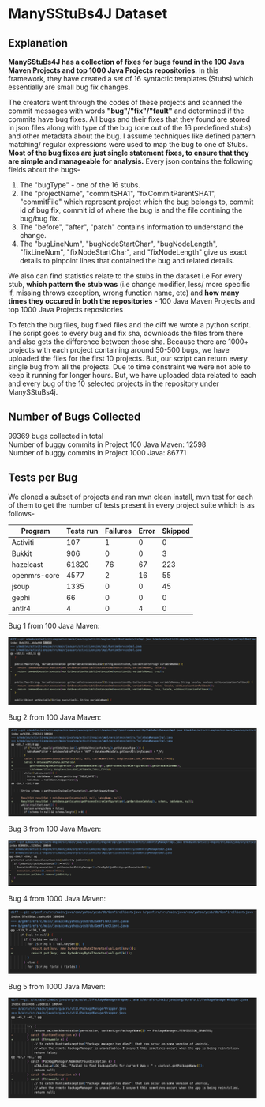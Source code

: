 # ManySStuBs4J Dataset

## Explanation
**ManySStuBs4J has a collection of fixes for bugs found in the 100 Java Maven Projects and top 1000 Java Projects repositories**. In this framework, they have created a set of 16 syntactic templates (Stubs) which essentially are small bug fix changes. 

The creators went through the codes of these projects and scanned the commit messages with words **"bug"/"fix"/"fault"** and determined if the commits have bug fixes. All bugs and their fixes that they found are stored in json files along with type of the bug (one out of the 16 predefined stubs) and other metadata about the bug. I assume techniques like defined pattern matching/ regular expressions were used to map the bug to one of Stubs.
**Most of the bug fixes are just single statement fixes, to ensure that they are simple and manageable for analysis.** 
Every json contains the following fields about the bugs-
1. The "bugType" - one of the 16 stubs.
2. The "projectName", "commitSHA1", "fixCommitParentSHA1", "commitFile" which represent project which the bug belongs to, commit id of bug fix, commit id of where the bug is  and the file contining the bug/bug fix.
3. The "before", "after", "patch" contains information to understand the change.
4. The "bugLineNum", "bugNodeStartChar", "bugNodeLength", "fixLineNum", "fixNodeStartChar", and "fixNodeLength" give us exact details to pinpoint lines that contained the bug and related details.
   
We also can find statistics relate to the stubs in the dataset i.e For every stub, **which pattern the stub was** (i.e change modifier, less/ more specific if, missing throws exception, wrong function name, etc) and **how many times they occured in both the repositories** - 100 Java Maven Projects and top 1000 Java Projects repositories

To fetch the bug files, bug fixed files and the diff we wrote a python script. The script goes to every bug and fix sha, downloads the files from there and also gets the difference between those sha. Because there are 1000+ projects with each project containing around 50-500 bugs, we have uploaded the files for the first 10 projects. But, our script can return every single bug from all the projects. Due to time constraint we were not able to keep it running for longer hours. But, we have uploaded data related to each and every bug of the 10 selected projects in the repository under ManySStuBs4j.

## Number of Bugs Collected

99369 bugs collected in total <br>
Number of buggy commits in Project 100 Java Maven: 12598  <br>
Number of buggy commits in Project 1000 Java: 86771 <br>


## Tests per Bug
We cloned a subset of projects and ran mvn clean install, mvn test for each of them to get the number of tests present in every project suite which is as follows-

| Program | Tests run | Failures | Error | Skipped |
| --- | --- | --- | --- | --- |
| Activiti | 107 | 1 | 0 | 0 |
| Bukkit | 906 | 0 |0 | 3 |
| hazelcast | 61820 | 76 | 67 | 223 |
| openmrs-core | 4577 | 2 | 16 | 55 |
| jsoup | 1335 | 0 | 0 | 45 |
| gephi | 66 | 0 | 0 | 0 |
| antlr4 | 4 | 0 | 4 | 0 |

Bug 1 from 100 Java Maven: 

![alt text](https://github.com/ShreyaChaudhary1211/CS527-Project/blob/main/images/ManySStuBs4J_Bug1.png)


Bug 2 from 100 Java Maven: 

![alt text](https://github.com/ShreyaChaudhary1211/CS527-Project/blob/main/images/ManySStuBs4J_Bug2.png)


Bug 3 from 100 Java Maven: 

![alt text](https://github.com/ShreyaChaudhary1211/CS527-Project/blob/main/images/ManySStuBs4J_Bug3.png)



Bug 4 from 1000 Java Maven: 

![alt text](https://github.com/ShreyaChaudhary1211/CS527-Project/blob/main/images/ManySStuBs4J_Bug4.png)



Bug 5 from 1000 Java Maven: 

![alt text](https://github.com/ShreyaChaudhary1211/CS527-Project/blob/main/images/ManySStuBs4J_Bug5.png)


